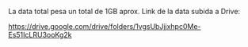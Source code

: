 La data total pesa un total de 1GB aprox.
Link de la data subida a Drive:

https://drive.google.com/drive/folders/1vgsUbJjjxhpc0Me-Es51IcLRU3ooKg2k

